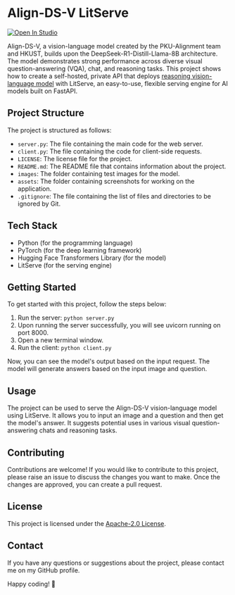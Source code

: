 # Align-DS-V LitServe

[![Open In Studio](https://pl-bolts-doc-images.s3.us-east-2.amazonaws.com/app-2/studio-badge.svg)](https://lightning.ai/sitammeur/studios/deploy-align-ds-v-vision-language-model)

Align-DS-V, a vision-language model created by the PKU-Alignment team and HKUST, builds upon the DeepSeek-R1-Distill-Llama-8B architecture. The model demonstrates strong performance across diverse visual question-answering (VQA), chat, and reasoning tasks. This project shows how to create a self-hosted, private API that deploys [reasoning vision-language model](https://huggingface.co/PKU-Alignment/Align-DS-V) with LitServe, an easy-to-use, flexible serving engine for AI models built on FastAPI.

## Project Structure

The project is structured as follows:

- `server.py`: The file containing the main code for the web server.
- `client.py`: The file containing the code for client-side requests.
- `LICENSE`: The license file for the project.
- `README.md`: The README file that contains information about the project.
- `images`: The folder containing test images for the model.
- `assets`: The folder containing screenshots for working on the application.
- `.gitignore`: The file containing the list of files and directories to be ignored by Git.

## Tech Stack

- Python (for the programming language)
- PyTorch (for the deep learning framework)
- Hugging Face Transformers Library (for the model)
- LitServe (for the serving engine)

## Getting Started

To get started with this project, follow the steps below:

1. Run the server: `python server.py`
2. Upon running the server successfully, you will see uvicorn running on port 8000.
3. Open a new terminal window.
4. Run the client: `python client.py`

Now, you can see the model's output based on the input request. The model will generate answers based on the input image and question.

## Usage

The project can be used to serve the Align-DS-V vision-language model using LitServe. It allows you to input an image and a question and then get the model's answer. It suggests potential uses in various visual question-answering chats and reasoning tasks.

## Contributing

Contributions are welcome! If you would like to contribute to this project, please raise an issue to discuss the changes you want to make. Once the changes are approved, you can create a pull request.

## License

This project is licensed under the [Apache-2.0 License](LICENSE).

## Contact

If you have any questions or suggestions about the project, please contact me on my GitHub profile.

Happy coding! 🚀
